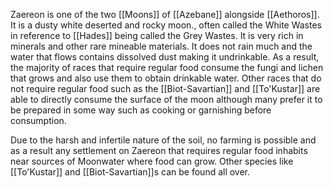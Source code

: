 Zaereon is one of the two [[Moons]] of [[Azebane]] alongside [[Aethoros]]. It is a dusty white deserted and rocky moon., often called the White Wastes in reference to [[Hades]] being called the Grey Wastes. It is very rich in minerals and other rare mineable materials. It does not rain much and the water that flows contains dissolved dust making it undrinkable. As a result, the majority of races that require regular food consume the fungi and lichen that grows and also use them to obtain drinkable water. Other races that do not require regular food such as the [[Biot-Savartian]] and [[To'Kustar]] are able to directly consume the surface of the moon although many prefer it to be prepared in some way such as cooking or garnishing before consumption. 

Due to the harsh and infertile nature of the soil, no farming is possible and as a result any settlement on Zaereon that requires regular food inhabits near sources of Moonwater where food can grow. Other species like [[To'Kustar]] and [[Biot-Savartian]]s can be found all over.